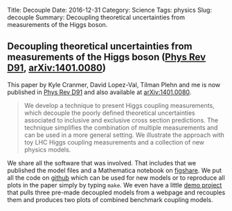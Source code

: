Title: Decouple
Date: 2016-12-31
Category: Science
Tags: physics
Slug: decouple
Summary: Decoupling theoretical uncertainties from measurements of the Higgs boson.


## Decoupling theoretical uncertainties from measurements of the Higgs boson ([Phys Rev D91](http://journals.aps.org/prd/abstract/10.1103/PhysRevD.91.054032), [arXiv:1401.0080](http://arxiv.org/abs/1401.0080))

This paper by Kyle Cranmer, David Lopez-Val, Tilman Plehn and me is now published in [Phys Rev D91](http://journals.aps.org/prd/abstract/10.1103/PhysRevD.91.054032) and also available at [arXiv:1401.0080](http://arxiv.org/abs/1401.0080).

> We develop a technique to present Higgs coupling measurements, which decouple the poorly defined theoretical uncertainties associated to inclusive and exclusive cross section predictions. The technique simplifies the combination of multiple measurements and can be used in a more general setting. We illustrate the approach with toy LHC Higgs coupling measurements and a collection of new physics models.

We share all the software that was involved. That includes that we published the model files and a Mathematica notebook on [figshare](http://figshare.com/articles/Supplementary_Material_for_A_Novel_Approach_to_Higgs_Coupling_Measurements_/888607). We put all the code on [github](http://github.com/svenkreiss/decouple) which can be used for new models or to reproduce all plots in the paper simply by typing `make`. We even have a little [demo project](http://github.com/svenkreiss/decoupledDemo) that pulls three pre-made decoupled models from a webpage and recouples them and produces two plots of combined benchmark coupling models.

